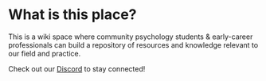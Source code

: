# What is this place?

This is a wiki space where community psychology students & early-career professionals can build a repository of resources and knowledge relevant to our field and practice.

Check out our [Discord](https://discord.gg/DhXS3xFAyk) to stay connected!